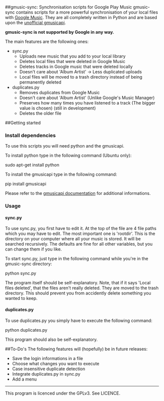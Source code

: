 ##gmusic-sync: Synchronisation scripts for Google Play Music
gmusic-sync contains scripts for a more powerful synchronisation of your local files with [Google
Music](https://music.google.com/). They are all completely written in Python and are based upon the [unofficial
gmusicapi](https://github.com/simon-weber/Unofficial-Google-Music-API).

__gmusic-sync is not supported by Google in any way.__

The main features are the following ones:

* sync.py
    * Uploads new music that you add to your local library
    * Deletes local files that were deleted in Google Music
    * Deletes tracks in Google music that were deleted locally
    * Doesn't care about 'Album Artist' -> Less duplicated uploads
    * Local files will be moved to a trash directory instead of being permanently deleted
* duplicates.py
    * Removes duplicates from Google Music
    * Doesn't care about 'Album Artist' (Unlike Google's Music Manager)
    * Preserves how many times you have listened to a track (The bigger value is chosen) (still in development)
    * Deletes the older file

##Getting started
### Install dependencies
To use this scripts you will need python and the gmusicapi. 

To install python type in the following command (Ubuntu only):

sudo apt-get install python

To install the gmusicapi type in the following command:

pip install gmusicapi

Please refer to the [gmusicapi
documentation](http://unofficial-google-music-api.readthedocs.org/en/latest/usage.html#installation) for additional
informations.

### Usage
#### sync.py
To use sync.py, you first have to edit it. At the top of the file are 4 file paths which you may have to edit. The
most important one is 'rootdir'. This is the directory on your computer where all your music is stored. It will be
searched recursively. The defaults are fine for all other variables, but you can change them if you like.

To start sync.py, just type in the following command while you're in the gmusic-sync directory:

python sync.py

The program itself should be self-explanatory. Note, that if it says 'Local files deleted', that the files aren't
really deleted. They are moved to the trash directory. This should prevent you from accidently delete something you
wanted to keep.

#### duplicates.py
To use duplicates.py you simply have to execute the following command:

python duplicates.py

This program should also be self-explanatory.

##To-Do's
The following features will (hopefully) be in future releases:

* Save the login informations in a file
* Choose what changes you want to execute
* Case insensitive duplicate detection
* Integrate duplicates.py in sync.py
* Add a menu
_____________________________________________________________________

This program is licenced under the GPLv3. See LICENCE.
